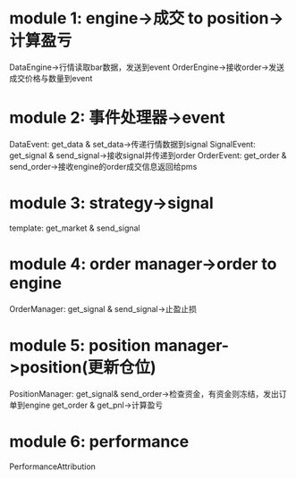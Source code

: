 # module 1: engine->成交 to position->计算盈亏
DataEngine->行情读取bar数据，发送到event
OrderEngine->接收order->发送成交价格与数量到event

# module 2: 事件处理器->event
DataEvent: get_data & set_data->传递行情数据到signal
SignalEvent: get_signal & send_signal->接收signal并传递到order
OrderEvent: get_order & send_order->接收engine的order成交信息返回给pms

# module 3: strategy->signal
template: get_market & send_signal

# module 4: order manager->order to engine
OrderManager: get_signal & send_signal->止盈止损

# module 5: position manager->position(更新仓位)
PositionManager: 
get_signal& send_order->检查资金，有资金则冻结，发出订单到engine
get_order & get_pnl->计算盈亏

# module 6: performance
PerformanceAttribution